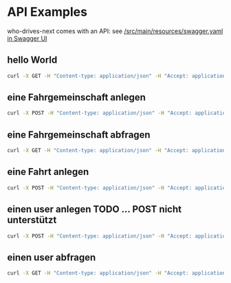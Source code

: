 # API Examples

who-drives-next comes with an API:
see [/src/main/resources/swagger.yaml in Swagger UI](http://petstore.swagger.io/?url=https://raw.githubusercontent.com/binaeres/who-drives-next/master/src/main/resources/swagger.yaml)

## hello World
```sh
curl -X GET -H "Content-type: application/json" -H "Accept: application/json"  "https://who-drives-next.herokuapp.com/v1/helloDatabase?key=1" -v
```

## eine Fahrgemeinschaft anlegen
```sh
curl -X POST -H "Content-type: application/json" -H "Accept: application/json"  "https://who-drives-next.herokuapp.com/v1/carpools" -v -d '{"name":"ttt","displayName":"Testeintrag"}'
```

## eine Fahrgemeinschaft abfragen
```sh
curl -X GET -H "Content-type: application/json" -H "Accept: application/json"  "https://who-drives-next.herokuapp.com/v1/carpools?name=ttt" -v
```

## eine Fahrt anlegen
```sh
curl -X POST -H "Content-type: application/json" -H "Accept: application/json"  "https://who-drives-next.herokuapp.com/v1/rides" -v -d '{"carpool":"ttt","date":"2017-07-17","driver":"ttt01"}'
```
## einen user anlegen  TODO ... POST nicht unterstützt
```sh
curl -X POST -H "Content-type: application/json" -H "Accept: application/json"  "https://who-drives-next.herokuapp.com/v1/users" -v -d { "first_name": "ttt_first",  "last_name": "ttt_last",  "email": "ttt@ttt.com" }
```

## einen user abfragen
```sh
curl -X GET -H "Content-type: application/json" -H "Accept: application/json"  "https://who-drives-next.herokuapp.com/v1/users" -v
```
